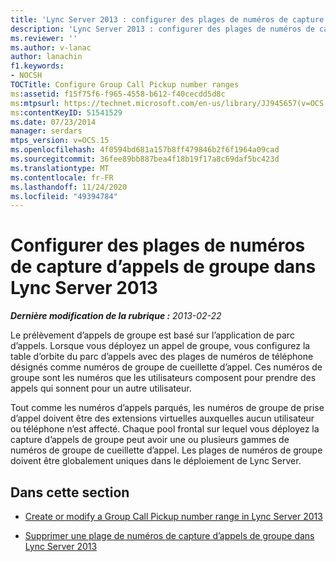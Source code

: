 ```yaml
---
title: 'Lync Server 2013 : configurer des plages de numéros de capture d’appels de groupe'
description: 'Lync Server 2013 : configurer des plages de numéros de capture d’appels de groupe.'
ms.reviewer: ''
ms.author: v-lanac
author: lanachin
f1.keywords:
- NOCSH
TOCTitle: Configure Group Call Pickup number ranges
ms:assetid: f15f75f6-f965-4558-b612-f40cecdd5d8c
ms:mtpsurl: https://technet.microsoft.com/en-us/library/JJ945657(v=OCS.15)
ms:contentKeyID: 51541529
ms.date: 07/23/2014
manager: serdars
mtps_version: v=OCS.15
ms.openlocfilehash: 4f0594bd681a157b8ff479846b2f6f1964a09cad
ms.sourcegitcommit: 36fee89bb887bea4f18b19f17a8c69daf5bc423d
ms.translationtype: MT
ms.contentlocale: fr-FR
ms.lasthandoff: 11/24/2020
ms.locfileid: "49394784"
---
```

# <a name="configure-group-call-pickup-number-ranges-in-lync-server-2013"></a>Configurer des plages de numéros de capture d’appels de groupe dans Lync Server 2013

<div data-xmlns="http://www.w3.org/1999/xhtml">

<div class="topic" data-xmlns="http://www.w3.org/1999/xhtml" data-msxsl="urn:schemas-microsoft-com:xslt" data-cs="https://msdn.microsoft.com/">

<div data-asp="https://msdn2.microsoft.com/asp">



</div>

<div id="mainSection">

<div id="mainBody">

<span> </span>

_**Dernière modification de la rubrique :** 2013-02-22_

Le prélèvement d’appels de groupe est basé sur l’application de parc d’appels. Lorsque vous déployez un appel de groupe, vous configurez la table d’orbite du parc d’appels avec des plages de numéros de téléphone désignés comme numéros de groupe de cueillette d’appel. Ces numéros de groupe sont les numéros que les utilisateurs composent pour prendre des appels qui sonnent pour un autre utilisateur.

Tout comme les numéros d’appels parqués, les numéros de groupe de prise d’appel doivent être des extensions virtuelles auxquelles aucun utilisateur ou téléphone n’est affecté. Chaque pool frontal sur lequel vous déployez la capture d’appels de groupe peut avoir une ou plusieurs gammes de numéros de groupe de cueillette d’appel. Les plages de numéros de groupe doivent être globalement uniques dans le déploiement de Lync Server.

<div>

## <a name="in-this-section"></a>Dans cette section

  - [Create or modify a Group Call Pickup number range in Lync Server 2013](lync-server-2013-create-or-modify-a-group-call-pickup-number-range.md)

  - [Supprimer une plage de numéros de capture d’appels de groupe dans Lync Server 2013](lync-server-2013-delete-a-group-call-pickup-number-range.md)

</div>

</div>

<span> </span>

</div>

</div>

</div>

